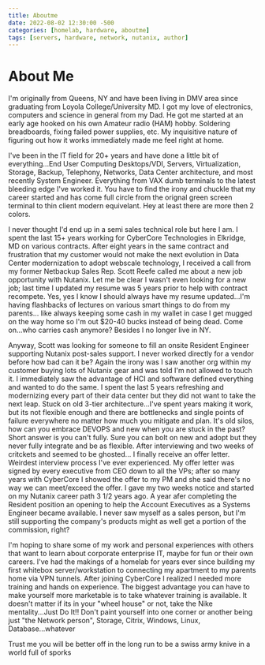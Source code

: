 ```yaml
---
title: Aboutme
date: 2022-08-02 12:30:00 -500
categories: [homelab, hardware, aboutme]
tags: [servers, hardware, network, nutanix, author]
---
```


# About Me
I'm originally from Queens, NY and have been living in DMV area since graduating from Loyola College/University MD. I got my love of electronics, computers and science in general from my Dad. He got me started at an early age hooked on his own Amateur radio (HAM) hobby. Soldering breadboards, fixing failed power supplies, etc. My inquisitive nature of figuring out how it works immediately made me feel right at home.

I've been in the IT field for 20+ years and have done a little bit of everything...End User Computing Desktops/VDI, Servers, Virtualization, Storage, Backup, Telephony, Networks, Data Center architecture, and most recently System Engineer. Everything from VAX dumb terminals to the latest bleeding edge I've worked it. You have to find the irony and chuckle that my career started and has come full circle from the orignal green screen terminal to thin client modern equivelant. Hey at least there are more then 2 colors.

I never thought I'd end up in a semi sales technical role but here I am. I spent the last 15+ years working for CyberCore Technologies in Elkridge, MD on various contracts. After eight years in the same contract and frustration that my customer would not make the next evolution in Data Center modernization to adopt webscale technology, I received a call from my former Netbackup Sales Rep. Scott Reefe called me about a new job opportunity with Nutanix. Let me be clear I wasn't even looking for a new job; last time I updated my resume was 5 years prior to help with contract recompete. Yes, yes I know I should always have my resume updated...I'm having flashbacks of lectures on various smart things to do from my parents... like always keeping some cash in my wallet in case I get mugged on the way home so I'm out $20-40 bucks instead of being dead. Come on...who carries cash anymore? Besides I no longer live in NY. 

Anyway, Scott was looking for someone to fill an onsite Resident Engineer supporting Nutanix post-sales support. I never worked directly for a vendor before how bad can it be? Again the irony was I saw another org within my customer buying lots of Nutanix gear and was told I'm not allowed to touch it. I immediately saw the advantage of HCI and software defined everything and wanted to do the same. I spent the last 5 years refreshing and modernizing every part of their data center but they did not want to take the next leap. Stuck on old 3-tier architecture...I've spent years making it work, but its not flexible enough and there are bottlenecks and single points of failure everywhere no matter how much you mitigate and plan. It's old silos, how can you embrace DEVOPS and new when you are stuck in the past? Short answer is you can't fully. Sure you can bolt on new and adopt but they never fully integrate and be as flexible. After interviewing and two weeks of critckets and seemed to be ghosted... I finally receive an offer letter. Weirdest interview process I've ever experienced. My offer letter was signed by every executive from CEO down to all the VPs; after so many years with CyberCore I showed the offer to my PM and she said there's no way we can meet/exceed the offer. I gave my two weeks notice and started on my Nutanix career path 3 1/2 years ago. A year afer completing the Resident position an opening to help the Account Executives as a Systems Engineer became available. I never saw myself as a sales person, but I'm still supporting the company's products might as well get a portion of the commission, right?

I'm hoping to share some of my work and personal experiences with others that want to learn about corporate enterprise IT, maybe for fun or their own careers.
I've had the makings of a homelab for years ever since building my first whitebox server/workstation to connecting my apartment to my parents home via VPN tunnels.
After joining CyberCore I realized I needed more training and hands on experience. The biggest advantage you can have to make yourself more marketable is to take whatever training is available. It doesn't matter if its in your "wheel house" or not, take the Nike mentality...Just Do It!! Don't paint yourself into one corner or another being just "the Network person", Storage, Citrix, Windows, Linux, Database...whatever

Trust me you will be better off in the long run to be a swiss army knive in a world full of sporks
